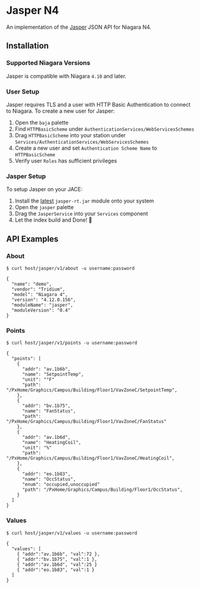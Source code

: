 # Jasper N4

[jasper]: https://github.com/novant-io/jasper

An implementation of the [Jasper][jasper] JSON API for Niagara N4.

## Installation

[rel]: https://github.com/novant-io/jasper-n4/releases

### Supported Niagara Versions

Jasper is compatible with Niagara `4.10` and later.

### User Setup

Jasper requires TLS and a user with HTTP Basic Authentication to connect to
Niagara. To create a new user for Jasper:

 1. Open the `baja` palette
 2. Find `HTTPBasicScheme` under `AuthenticationServices/WebServicesSchemes`
 3. Drag `HTTPBasicScheme` into your station under
    `Services/AuthenticationServices/WebServicesSchemes`
 4. Create a new user and set `Authentication Scheme Name` to `HTTPBasicScheme`
 5. Verify user `Roles` has sufficient privileges

### Jasper Setup

To setup Jasper on your JACE:

 1. Install the [latest][rel] `jasper-rt.jar` module onto your system
 2. Open the `jasper` palette
 3. Drag the `JasperService` into your `Services` component
 4. Let the index build and Done! 🏁

## API Examples

### About

    $ curl host/jasper/v1/about -u username:password

    {
      "name": "demo",
      "vendor": "Tridium",
      "model": "Niagara 4",
      "version": "4.12.0.156",
      "moduleName": "jasper",
      "moduleVersion": "0.4"
    }

### Points

    $ curl host/jasper/v1/points -u username:password

    {
      "points": [
        {
          "addr": "av.1b6b",
          "name": "SetpointTemp",
          "unit": "°F"
          "path": "/PxHome/Graphics/Campus/Building/Floor1/VavZoneC/SetpointTemp",
        },
        {
          "addr": "bv.1b75",
          "name": "FanStatus",
          "path": "/PxHome/Graphics/Campus/Building/Floor1/VavZoneC/FanStatus"
        },
        {
          "addr": "av.1b6d",
          "name": "HeatingCoil",
          "unit": "%"
          "path": "/PxHome/Graphics/Campus/Building/Floor1/VavZoneC/HeatingCoil",
        },
        {
          "addr": "eo.1b83",
          "name": "OccStatus",
          "enum": "occupied,unoccupied"
          "path": "/PxHome/Graphics/Campus/Building/Floor1/OccStatus",
        }
      ]
    }

### Values

    $ curl host/jasper/v1/values -u username:password

    {
      "values": [
        { "addr":"av.1b6b", "val":72 },
        { "addr":"bv.1b75", "val":1 },
        { "addr":"av.1b6d", "val":25 }
        { "addr":"eo.1b83", "val":1 }
      ]
    }
